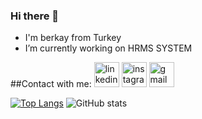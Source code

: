 ### Hi there 👋


- I'm berkay from Turkey
- I’m currently working on HRMS SYSTEM  

##Contact with me:
[<img src='https://cdn.jsdelivr.net/npm/simple-icons@3.0.1/icons/linkedin.svg' alt='linkedin' height='40'>](https://www.linkedin.com/in/berkaycan-sakar/)  [<img src='https://cdn.jsdelivr.net/npm/simple-icons@3.0.1/icons/instagram.svg' alt='instagram' height='40'>](https://www.instagram.com/berkaylxl/)  [<img src='https://cdn.jsdelivr.net/npm/simple-icons@3.0.1/icons/gmail.svg' alt='gmail' height='40'>](berkaycansakar@gmail.com)  


[![Top Langs](https://github-readme-stats.vercel.app/api/top-langs/?username=berkaylxl)](https://github.com/anuraghazra/github-readme-stats) ![GitHub stats](https://github-readme-stats.vercel.app/api?username=berkaylxl&show_icons=true)  
 
 




